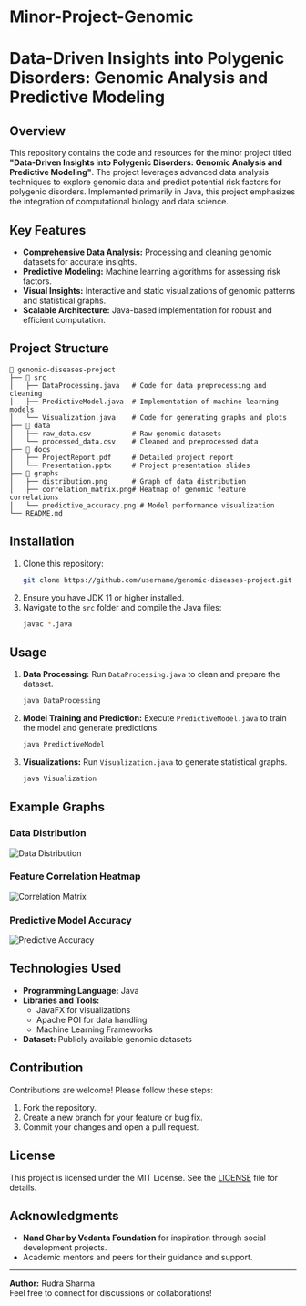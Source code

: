 # Minor-Project-Genomic
# Data-Driven Insights into Polygenic Disorders: Genomic Analysis and Predictive Modeling

## Overview
This repository contains the code and resources for the minor project titled **"Data-Driven Insights into Polygenic Disorders: Genomic Analysis and Predictive Modeling"**. The project leverages advanced data analysis techniques to explore genomic data and predict potential risk factors for polygenic disorders. Implemented primarily in Java, this project emphasizes the integration of computational biology and data science.

## Key Features
- **Comprehensive Data Analysis:** Processing and cleaning genomic datasets for accurate insights.
- **Predictive Modeling:** Machine learning algorithms for assessing risk factors.
- **Visual Insights:** Interactive and static visualizations of genomic patterns and statistical graphs.
- **Scalable Architecture:** Java-based implementation for robust and efficient computation.

## Project Structure
```
📂 genomic-diseases-project
├── 📁 src
│   ├── DataProcessing.java   # Code for data preprocessing and cleaning
│   ├── PredictiveModel.java  # Implementation of machine learning models
│   └── Visualization.java    # Code for generating graphs and plots
├── 📁 data
│   ├── raw_data.csv          # Raw genomic datasets
│   └── processed_data.csv    # Cleaned and preprocessed data
├── 📁 docs
│   ├── ProjectReport.pdf     # Detailed project report
│   └── Presentation.pptx     # Project presentation slides
├── 📁 graphs
│   ├── distribution.png      # Graph of data distribution
│   ├── correlation_matrix.png# Heatmap of genomic feature correlations
│   └── predictive_accuracy.png # Model performance visualization
└── README.md
```

## Installation
1. Clone this repository:
   ```bash
   git clone https://github.com/username/genomic-diseases-project.git
   ```
2. Ensure you have JDK 11 or higher installed.
3. Navigate to the `src` folder and compile the Java files:
   ```bash
   javac *.java
   ```

## Usage
1. **Data Processing:**
   Run `DataProcessing.java` to clean and prepare the dataset.
   ```bash
   java DataProcessing
   ```
2. **Model Training and Prediction:**
   Execute `PredictiveModel.java` to train the model and generate predictions.
   ```bash
   java PredictiveModel
   ```
3. **Visualizations:**
   Run `Visualization.java` to generate statistical graphs.
   ```bash
   java Visualization
   ```

## Example Graphs
### Data Distribution
![Data Distribution](graphs/distribution.png)

### Feature Correlation Heatmap
![Correlation Matrix](graphs/correlation_matrix.png)

### Predictive Model Accuracy
![Predictive Accuracy](graphs/predictive_accuracy.png)

## Technologies Used
- **Programming Language:** Java
- **Libraries and Tools:**
  - JavaFX for visualizations
  - Apache POI for data handling
  - Machine Learning Frameworks
- **Dataset:** Publicly available genomic datasets

## Contribution
Contributions are welcome! Please follow these steps:
1. Fork the repository.
2. Create a new branch for your feature or bug fix.
3. Commit your changes and open a pull request.

## License
This project is licensed under the MIT License. See the [LICENSE](LICENSE) file for details.

## Acknowledgments
- **Nand Ghar by Vedanta Foundation** for inspiration through social development projects.
- Academic mentors and peers for their guidance and support.

---
**Author:** Rudra Sharma  
Feel free to connect for discussions or collaborations!
